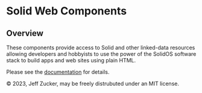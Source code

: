 # Solid Web Components

## Overview

These components provide access to Solid and other linked-data resources allowing developers and hobbyists to use the power of the SolidOS software stack to build apps and web sites using plain HTML.

Please see the [documentation](https://solidos.github.io/solid-web-components/documentation/index.html) for details.

&copy; 2023, Jeff Zucker, may be freely distrubuted under an MIT license.

